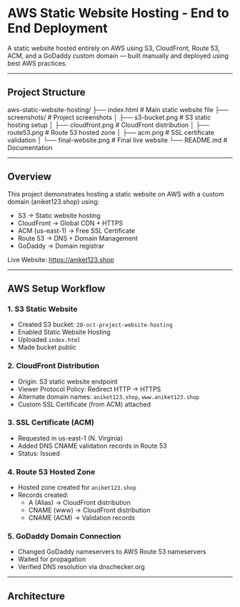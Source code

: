 # AWS Static Website Hosting - End to End Deployment

A static website hosted entirely on AWS using S3, CloudFront, Route 53, ACM, and a GoDaddy custom domain — built manually and deployed using best AWS practices.

---

## Project Structure

aws-static-website-hosting/
├── index.html                       # Main static website file
├── screenshots/                     # Project screenshots
│   ├── s3-bucket.png                # S3 static hosting setup
│   ├── cloudfront.png               # CloudFront distribution
│   ├── route53.png                  # Route 53 hosted zone
│   ├── acm.png                      # SSL certificate validation
│   └── final-website.png            # Final live website
└── README.md                        # Documentation

---

## Overview

This project demonstrates hosting a static website on AWS with a custom domain (aniket123.shop) using:

- S3 → Static website hosting  
- CloudFront → Global CDN + HTTPS  
- ACM (us-east-1) → Free SSL Certificate  
- Route 53 → DNS + Domain Management  
- GoDaddy → Domain registrar  

Live Website: https://aniket123.shop

---

## AWS Setup Workflow

### 1. S3 Static Website
- Created S3 bucket: `20-oct-project-website-hosting`
- Enabled Static Website Hosting
- Uploaded `index.html`
- Made bucket public

### 2. CloudFront Distribution
- Origin: S3 static website endpoint  
- Viewer Protocol Policy: Redirect HTTP → HTTPS  
- Alternate domain names: `aniket123.shop`, `www.aniket123.shop`  
- Custom SSL Certificate (from ACM) attached

### 3. SSL Certificate (ACM)
- Requested in us-east-1 (N. Virginia)
- Added DNS CNAME validation records in Route 53
- Status: Issued

### 4. Route 53 Hosted Zone
- Hosted zone created for `aniket123.shop`
- Records created:
  - A (Alias) → CloudFront distribution  
  - CNAME (www) → CloudFront distribution  
  - CNAME (ACM) → Validation records

### 5. GoDaddy Domain Connection
- Changed GoDaddy nameservers to AWS Route 53 nameservers  
- Waited for propagation  
- Verified DNS resolution via dnschecker.org

---

## Architecture

